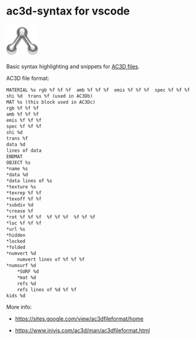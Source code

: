 # ac3d-syntax for vscode

[![ac3d-logo](/images/icon.png?raw=true)](https://github.com/RenanMsV/ac3d-syntax)

Basic syntax highlighting and snippets for [AC3D files](https://inivis.com).

AC3D file format:

    MATERIAL %s rgb %f %f %f  amb %f %f %f  emis %f %f %f  spec %f %f %f  shi %d  trans %f (used in AC3Db)
    MAT %s (this block used in AC3Dc)
    rgb %f %f %f
    amb %f %f %f
    emis %f %f %f
    spec %f %f %f
    shi %d
    trans %f
    data %d
    lines of data
    ENDMAT
    OBJECT %s
    *name %s
    *data %d
    *data lines of %s
    *texture %s
    *texrep %f %f
    *texoff %f %f
    *subdiv %d
    *crease %f
    *rot %f %f %f  %f %f %f  %f %f %f
    *loc %f %f %f
    *url %s
    *hidden
    *locked
    *folded
    *numvert %d
        numvert lines of %f %f %f
    *numsurf %d
        *SURF %d
        *mat %d
        refs %d
        refs lines of %d %f %f
    kids %d

More info:

* <https://sites.google.com/view/ac3dfileformat/home>

* <https://www.inivis.com/ac3d/man/ac3dfileformat.html>
